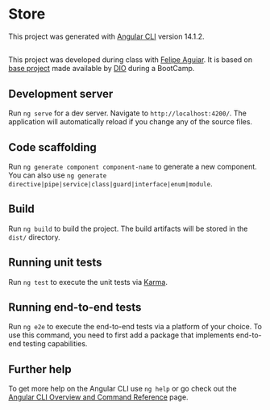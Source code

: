 # Store

This project was generated with [Angular CLI](https://github.com/angular/angular-cli) version 14.1.2.

## 
This project was developed during class with [Felipe Aguiar](https://github.com/felipeAguiarCode). It is based on [base project](https://github.com/felipeAguiarCode/angular-psn-store-clone) made available by [DIO](https://www.dio.me/) during a BootCamp.

## Development server

Run `ng serve` for a dev server. Navigate to `http://localhost:4200/`. The application will automatically reload if you change any of the source files.

## Code scaffolding

Run `ng generate component component-name` to generate a new component. You can also use `ng generate directive|pipe|service|class|guard|interface|enum|module`.

## Build

Run `ng build` to build the project. The build artifacts will be stored in the `dist/` directory.

## Running unit tests

Run `ng test` to execute the unit tests via [Karma](https://karma-runner.github.io).

## Running end-to-end tests

Run `ng e2e` to execute the end-to-end tests via a platform of your choice. To use this command, you need to first add a package that implements end-to-end testing capabilities.

## Further help

To get more help on the Angular CLI use `ng help` or go check out the [Angular CLI Overview and Command Reference](https://angular.io/cli) page.
